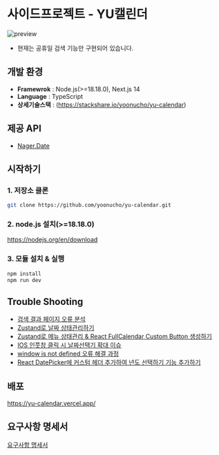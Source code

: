 # 사이드프로젝트 - YU캘린더

![preview](https://github.com/yoonucho/yu-calendar/assets/2981954/0d656087-024f-4bc2-8723-d537e376976f)

* 현재는 공휴일 검색 기능만 구현되어 있습니다.
                                                  
## 개발 환경

* **Framewrok** : Node.js(>=18.18.0), Next.js 14
* **Language** : TypeScript
* **상세기술스택** : (https://stackshare.io/yoonucho/yu-calendar)


## 제공 API
* [Nager.Date](https://date.nager.at/Api)


## 시작하기
 
### 1. 저장소 클론
~~~sh
git clone https://github.com/yoonucho/yu-calendar.git
~~~

### 2. node.js 설치(>=18.18.0)
https://nodejs.org/en/download


### 3. 모듈 설치 & 실행 

~~~sh
npm install
npm run dev
~~~

## Trouble Shooting 

* [검색 결과 페이지 오류 분석](https://www.notion.so/tomorrowcho/5776f3f177fc4f73b8f1fd93f4dbc00f)
* [Zustand로 날짜 상태관리하기](https://www.notion.so/tomorrowcho/Zustand-2ad6bf64297e476fb7219112a915c9ba)
* [Zustand로 메뉴 상태관리 & React FullCalendar Custom Button 생성하기](https://www.notion.so/tomorrowcho/Zustand-React-FullCalendar-Custom-Button-63cbf318620f434b8224b63645b0eb59)
* [IOS 인풋창 클릭 시 날짜선택기 확대 이슈](https://www.notion.so/tomorrowcho/IOS-c3df81c14f334102b97f71e3d49468f9)
* [window is not defined 오류 해결 과정](https://www.notion.so/tomorrowcho/window-is-not-defined-225266cad69a4a96bb6c49d5737fa0c1)
* [React DatePicker에 커스텀 헤더 추가하여 년도 선택하기 기능 추가하기](https://www.notion.so/tomorrowcho/React-DatePicker-adb7b1a18bad4543889226b826651125)


## 배포
https://yu-calendar.vercel.app/


## 요구사항 명세서
[요구사항 명세서](https://www.notion.so/tomorrowcho/66717788a1564a19b04da9130f988c4f)

